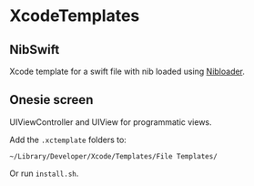 # XcodeTemplates

## NibSwift
Xcode template for a swift file with nib loaded using [Nibloader](https://gist.github.com/richy486/eb7b4f80f307f74cb752d28572658f45).

## Onesie screen
UIViewController and UIView for programmatic views.

Add the `.xctemplate` folders to:

    ~/Library/Developer/Xcode/Templates/File Templates/

Or run `install.sh`.
